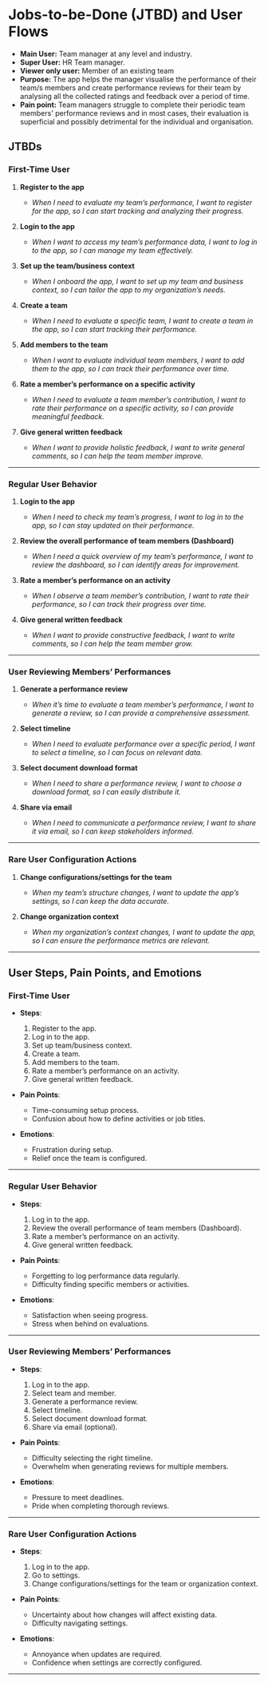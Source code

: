 # Jobs-to-be-Done (JTBD) and User Flows

   - **Main User:** Team manager at any level and industry.
   - **Super User:** HR Team manager.
   - **Viewer only user:** Member of an existing team
   - **Purpose:** The app helps the manager visualise the performance of their team/s members and create performance reviews for their team by analysing all the collected ratings and feedback over a period of time.
   - **Pain point:** Team managers struggle to complete their periodic team members' performance reviews and in most cases, their evaluation is superficial and possibly detrimental for the individual and organisation.

## **JTBDs**

### **First-Time User**
1. **Register to the app**  
   - *When I need to evaluate my team’s performance, I want to register for the app, so I can start tracking and analyzing their progress.*  

2. **Login to the app**  
   - *When I want to access my team’s performance data, I want to log in to the app, so I can manage my team effectively.*  

3. **Set up the team/business context**  
   - *When I onboard the app, I want to set up my team and business context, so I can tailor the app to my organization’s needs.*  

4. **Create a team**  
   - *When I need to evaluate a specific team, I want to create a team in the app, so I can start tracking their performance.*  

5. **Add members to the team**  
   - *When I want to evaluate individual team members, I want to add them to the app, so I can track their performance over time.*  

6. **Rate a member’s performance on a specific activity**  
   - *When I need to evaluate a team member’s contribution, I want to rate their performance on a specific activity, so I can provide meaningful feedback.*  

7. **Give general written feedback**  
   - *When I want to provide holistic feedback, I want to write general comments, so I can help the team member improve.*  

---

### **Regular User Behavior**
1. **Login to the app**  
   - *When I need to check my team’s progress, I want to log in to the app, so I can stay updated on their performance.*  

2. **Review the overall performance of team members (Dashboard)**  
   - *When I need a quick overview of my team’s performance, I want to review the dashboard, so I can identify areas for improvement.*  

3. **Rate a member’s performance on an activity**  
   - *When I observe a team member’s contribution, I want to rate their performance, so I can track their progress over time.*  

4. **Give general written feedback**  
   - *When I want to provide constructive feedback, I want to write comments, so I can help the team member grow.*  

---

### **User Reviewing Members’ Performances**
1. **Generate a performance review**  
   - *When it’s time to evaluate a team member’s performance, I want to generate a review, so I can provide a comprehensive assessment.*  

2. **Select timeline**  
   - *When I need to evaluate performance over a specific period, I want to select a timeline, so I can focus on relevant data.*  

3. **Select document download format**  
   - *When I need to share a performance review, I want to choose a download format, so I can easily distribute it.*  

4. **Share via email**  
   - *When I need to communicate a performance review, I want to share it via email, so I can keep stakeholders informed.*  

---

### **Rare User Configuration Actions**
1. **Change configurations/settings for the team**  
   - *When my team’s structure changes, I want to update the app’s settings, so I can keep the data accurate.*  

2. **Change organization context**  
   - *When my organization’s context changes, I want to update the app, so I can ensure the performance metrics are relevant.*  

---

## **User Steps, Pain Points, and Emotions**

### **First-Time User**
- **Steps**:  
  1. Register to the app.  
  2. Log in to the app.  
  3. Set up team/business context.  
  4. Create a team.  
  5. Add members to the team.  
  6. Rate a member’s performance on an activity.  
  7. Give general written feedback.  

- **Pain Points**:  
  - Time-consuming setup process.  
  - Confusion about how to define activities or job titles.  

- **Emotions**:  
  - Frustration during setup.  
  - Relief once the team is configured.  

---

### **Regular User Behavior**
- **Steps**:  
  1. Log in to the app.  
  2. Review the overall performance of team members (Dashboard).  
  3. Rate a member’s performance on an activity.  
  4. Give general written feedback.  

- **Pain Points**:  
  - Forgetting to log performance data regularly.  
  - Difficulty finding specific members or activities.  

- **Emotions**:  
  - Satisfaction when seeing progress.  
  - Stress when behind on evaluations.  

---

### **User Reviewing Members’ Performances**
- **Steps**:  
  1. Log in to the app.  
  2. Select team and member.  
  3. Generate a performance review.  
  4. Select timeline.  
  5. Select document download format.  
  6. Share via email (optional).  

- **Pain Points**:  
  - Difficulty selecting the right timeline.  
  - Overwhelm when generating reviews for multiple members.  

- **Emotions**:  
  - Pressure to meet deadlines.  
  - Pride when completing thorough reviews.  

---

### **Rare User Configuration Actions**
- **Steps**:  
  1. Log in to the app.  
  2. Go to settings.  
  3. Change configurations/settings for the team or organization context.  

- **Pain Points**:  
  - Uncertainty about how changes will affect existing data.  
  - Difficulty navigating settings.  

- **Emotions**:  
  - Annoyance when updates are required.  
  - Confidence when settings are correctly configured.  

---

